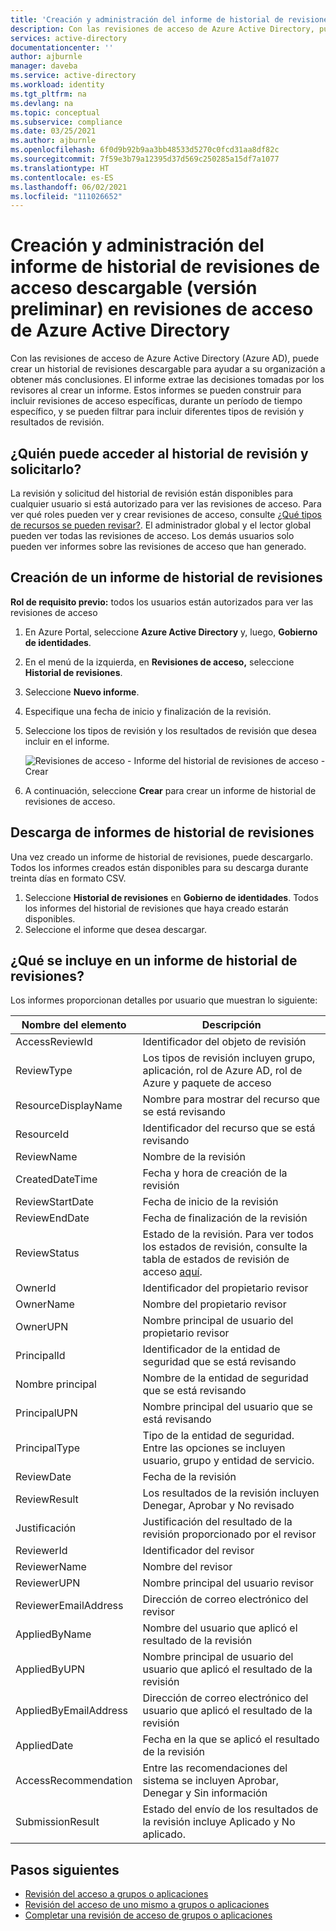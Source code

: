 ```yaml
---
title: 'Creación y administración del informe de historial de revisiones de acceso descargable (versión preliminar): Azure Active Directory'
description: Con las revisiones de acceso de Azure Active Directory, puede descargar un historial de revisiones para las revisiones de acceso de su organización.
services: active-directory
documentationcenter: ''
author: ajburnle
manager: daveba
ms.service: active-directory
ms.workload: identity
ms.tgt_pltfrm: na
ms.devlang: na
ms.topic: conceptual
ms.subservice: compliance
ms.date: 03/25/2021
ms.author: ajburnle
ms.openlocfilehash: 6f0d9b92b9aa3bb48533d5270c0fcd31aa8df82c
ms.sourcegitcommit: 7f59e3b79a12395d37d569c250285a15df7a1077
ms.translationtype: HT
ms.contentlocale: es-ES
ms.lasthandoff: 06/02/2021
ms.locfileid: "111026652"
---
```

# <a name="create-and-manage-downloadable-access-review-history-report-preview-in-azure-ad-access-reviews"></a>Creación y administración del informe de historial de revisiones de acceso descargable (versión preliminar) en revisiones de acceso de Azure Active Directory

Con las revisiones de acceso de Azure Active Directory (Azure AD), puede crear un historial de revisiones descargable para ayudar a su organización a obtener más conclusiones. El informe extrae las decisiones tomadas por los revisores al crear un informe. Estos informes se pueden construir para incluir revisiones de acceso específicas, durante un período de tiempo específico, y se pueden filtrar para incluir diferentes tipos de revisión y resultados de revisión.
 
## <a name="who-can-access-and-request-review-history"></a>¿Quién puede acceder al historial de revisión y solicitarlo?

La revisión y solicitud del historial de revisión están disponibles para cualquier usuario si está autorizado para ver las revisiones de acceso. Para ver qué roles pueden ver y crear revisiones de acceso, consulte [¿Qué tipos de recursos se pueden revisar?](deploy-access-reviews.md#what-resource-types-can-be-reviewed). El administrador global y el lector global pueden ver todas las revisiones de acceso. Los demás usuarios solo pueden ver informes sobre las revisiones de acceso que han generado.

## <a name="how-to-create-a-review-history-report"></a>Creación de un informe de historial de revisiones

**Rol de requisito previo:** todos los usuarios están autorizados para ver las revisiones de acceso

1. En Azure Portal, seleccione **Azure Active Directory** y, luego, **Gobierno de identidades**.

1. En el menú de la izquierda, en **Revisiones de acceso,** seleccione **Historial de revisiones**.
 
1. Seleccione **Nuevo informe**. 

1. Especifique una fecha de inicio y finalización de la revisión.

1. Seleccione los tipos de revisión y los resultados de revisión que desea incluir en el informe. 

    ![Revisiones de acceso - Informe del historial de revisiones de acceso - Crear](./media/access-reviews-downloadable-review-history/create-review-history.png)

1. A continuación, seleccione **Crear** para crear un informe de historial de revisiones de acceso.

## <a name="how-to-download-review-history-reports"></a>Descarga de informes de historial de revisiones

Una vez creado un informe de historial de revisiones, puede descargarlo. Todos los informes creados están disponibles para su descarga durante treinta días en formato CSV.

1. Seleccione **Historial de revisiones** en **Gobierno de identidades**. Todos los informes del historial de revisiones que haya creado estarán disponibles. 
1. Seleccione el informe que desea descargar. 

## <a name="what-is-included-in-a-review-history-report"></a>¿Qué se incluye en un informe de historial de revisiones?

Los informes proporcionan detalles por usuario que muestran lo siguiente:

| Nombre del elemento | Descripción |
| --- | --- |
| AccessReviewId |  Identificador del objeto de revisión |
| ReviewType | Los tipos de revisión incluyen grupo, aplicación, rol de Azure AD, rol de Azure y paquete de acceso|
|ResourceDisplayName | Nombre para mostrar del recurso que se está revisando |
| ResourceId | Identificador del recurso que se está revisando |
| ReviewName |  Nombre de la revisión |
| CreatedDateTime | Fecha y hora de creación de la revisión |
| ReviewStartDate | Fecha de inicio de la revisión
| ReviewEndDate | Fecha de finalización de la revisión |
| ReviewStatus | Estado de la revisión. Para ver todos los estados de revisión, consulte la tabla de estados de revisión de acceso [aquí](create-access-review.md). |
| OwnerId | Identificador del propietario revisor |
| OwnerName | Nombre del propietario revisor |
| OwnerUPN | Nombre principal de usuario del propietario revisor |
| PrincipalId | Identificador de la entidad de seguridad que se está revisando |
| Nombre principal | Nombre de la entidad de seguridad que se está revisando |
| PrincipalUPN | Nombre principal del usuario que se está revisando |
| PrincipalType | Tipo de la entidad de seguridad. Entre las opciones se incluyen usuario, grupo y entidad de servicio. |
| ReviewDate | Fecha de la revisión |
| ReviewResult | Los resultados de la revisión incluyen Denegar, Aprobar y No revisado |
|Justificación | Justificación del resultado de la revisión proporcionado por el revisor |
| ReviewerId | Identificador del revisor |
| ReviewerName | Nombre del revisor |
| ReviewerUPN | Nombre principal del usuario revisor |
| ReviewerEmailAddress | Dirección de correo electrónico del revisor |
| AppliedByName | Nombre del usuario que aplicó el resultado de la revisión |
| AppliedByUPN | Nombre principal de usuario del usuario que aplicó el resultado de la revisión|
| AppliedByEmailAddress | Dirección de correo electrónico del usuario que aplicó el resultado de la revisión |
| AppliedDate | Fecha en la que se aplicó el resultado de la revisión |
| AccessRecommendation | Entre las recomendaciones del sistema se incluyen Aprobar, Denegar y Sin información |
|SubmissionResult | Estado del envío de los resultados de la revisión incluye Aplicado y No aplicado. |

## <a name="next-steps"></a>Pasos siguientes
- [Revisión del acceso a grupos o aplicaciones](perform-access-review.md)
- [Revisión del acceso de uno mismo a grupos o aplicaciones](review-your-access.md)
- [Completar una revisión de acceso de grupos o aplicaciones](complete-access-review.md)

